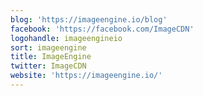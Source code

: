 ```yaml
---
blog: 'https://imageengine.io/blog'
facebook: 'https://facebook.com/ImageCDN'
logohandle: imageengineio
sort: imageengine
title: ImageEngine
twitter: ImageCDN
website: 'https://imageengine.io/'
---
```

